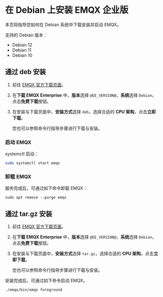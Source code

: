 # 在 Debian 上安装 EMQX 企业版

本页将指导您如何在 Debian 系统中下载安装并启动 EMQX。

支持的 Debian 版本：

- Debian 12
- Debian 11
- Debian 10

## 通过 deb 安装

1. 前往 [EMQX 官方下载页面](https://www.emqx.com/zh/try?product=enterprise&currentVersion=@EE_VERSION@&currentOS=Debian=currentOS=Debian12&utm_source=docs.emqx.com&utm_medium=referral&utm_campaign=enterprise-docs-install-to-try-enterprise)。

2. 在**下载 EMQX Enterprise** 中，**版本**选择 `@EE_VERSION@`，**系统**选择 `Debian`，点击**免费下载**按钮。

3. 在安装与下载页面中，**安装方式**选择 `deb`，选择合适的 **CPU 架构**，点击**立即下载**。

   您也可以参照命令行指导步骤进行下载与安装。

### 启动 EMQX 

systemctl 启动：

```bash
sudo systemctl start emqx
```

### 卸载 EMQX

服务完成后，可通过如下命令卸载 EMQX：

```shell
sudo apt remove --purge emqx
```

## 通过 tar.gz 安装

1. 前往 [EMQX 官方下载页面](https://www.emqx.com/zh/try?product=enterprise&currentVersion=@EE_VERSION@&currentOS=Debian=currentOS=Debian12&utm_source=docs.emqx.com&utm_medium=referral&utm_campaign=enterprise-docs-install-to-try-enterprise)。

2. 在**下载 EMQX Enterprise** 中，**版本**选择 `@EE_VERSION@`，**系统**选择 `Debian`，点击**免费下载**按钮。

3. 在安装与下载页面中，**安装方式**选择 `tar.gz`，选择合适的 **CPU 架构**，点击**立即下载**。

   您也可以参照命令行指导步骤进行下载与安装。

安装完成后，可通过如下命令启动 EMQX。

```bash
./emqx/bin/emqx foreground
```
